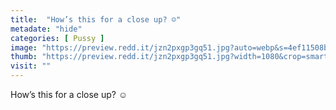 ```yaml
---
title:  "How’s this for a close up? ☺️"
metadate: "hide"
categories: [ Pussy ]
image: "https://preview.redd.it/jzn2pxgp3gq51.jpg?auto=webp&s=4ef11508b922541e82a15858fd5c7facf5778298"
thumb: "https://preview.redd.it/jzn2pxgp3gq51.jpg?width=1080&crop=smart&auto=webp&s=22406be32088667a9cab9cb5ec33d4b1f4d4768a"
visit: ""
---
```

How’s this for a close up? ☺️
